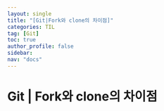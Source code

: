 ```yaml
---
layout: single
title: "[Git|Fork와 clone의 차이점]"
categories: TIL
tag: [Git]
toc: true
author_profile: false
sidebar:
nav: "docs"
---
```


# Git | Fork와 clone의 차이점


